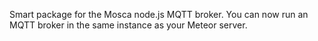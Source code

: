 

Smart package for the Mosca node.js MQTT broker.
You can now run an MQTT broker in the same instance
as your Meteor server.
